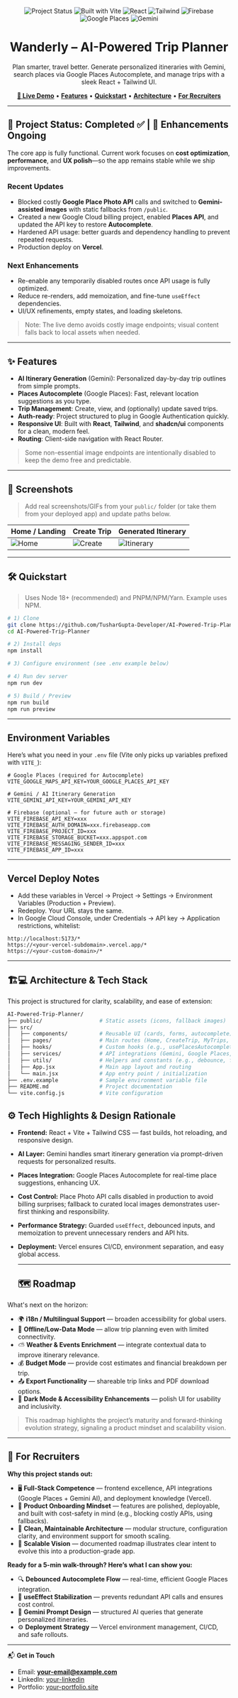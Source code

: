 <!-- Badges (top-of-file) -->
<p align="center">
  <img alt="Project Status" src="https://img.shields.io/badge/Status-Completed%20%E2%9C%85%20%7C%20Enhancements%20Ongoing-2ea44f?style=for-the-badge">
  <img alt="Built with Vite" src="https://img.shields.io/badge/Built%20with-Vite-646CFF?style=for-the-badge&logo=vite&logoColor=white">
  <img alt="React" src="https://img.shields.io/badge/React-18+-61DAFB?style=for-the-badge&logo=react&logoColor=222">
  <img alt="Tailwind" src="https://img.shields.io/badge/Tailwind%20CSS-%5E3-06B6D4?style=for-the-badge&logo=tailwindcss&logoColor=white">
  <img alt="Firebase" src="https://img.shields.io/badge/Firebase-Auth%20%7C%20DB-FFCA28?style=for-the-badge&logo=firebase&logoColor=222">
  <img alt="Google Places" src="https://img.shields.io/badge/Google%20Places-Autocomplete-4285F4?style=for-the-badge&logo=googlemaps&logoColor=white">
  <img alt="Gemini" src="https://img.shields.io/badge/Gemini-AI%20Itinerary-7E57C2?style=for-the-badge">
</p>

<h1 align="center">Wanderly – AI-Powered Trip Planner</h1>

<p align="center">
Plan smarter, travel better. Generate personalized itineraries with Gemini, search places via Google Places Autocomplete, and manage trips with a sleek React + Tailwind UI.
</p>

<p align="center">
  <a href="https://ai-powered-trip-planner.vercel.app" target="_blank"><b>🔗 Live Demo</b></a> •
  <a href="#-features"><b>Features</b></a> •
  <a href="#️-quickstart"><b>Quickstart</b></a> •
  <a href="#️-architecture--tech-stack"><b>Architecture</b></a> •
  <a href="#-for-recruiters"><b>For Recruiters</b></a>
</p>

---

## 🚀 Project Status: Completed ✅ | 🚧 Enhancements Ongoing

The core app is fully functional. Current work focuses on **cost optimization**, **performance**, and **UX polish**—so the app remains stable while we ship improvements.

### Recent Updates
- Blocked costly **Google Place Photo API** calls and switched to **Gemini-assisted images** with static fallbacks from `/public`.
- Created a new Google Cloud billing project, enabled **Places API**, and updated the API key to restore **Autocomplete**.
- Hardened API usage: better guards and dependency handling to prevent repeated requests.
- Production deploy on **Vercel**.

### Next Enhancements
- Re-enable any temporarily disabled routes once API usage is fully optimized.
- Reduce re-renders, add memoization, and fine-tune `useEffect` dependencies.
- UI/UX refinements, empty states, and loading skeletons.

> Note: The live demo avoids costly image endpoints; visual content falls back to local assets when needed.

---

## ✨ Features
- **AI Itinerary Generation** (Gemini): Personalized day-by-day trip outlines from simple prompts.
- **Places Autocomplete** (Google Places): Fast, relevant location suggestions as you type.
- **Trip Management**: Create, view, and (optionally) update saved trips.
- **Auth-ready**: Project structured to plug in Google Authentication quickly.
- **Responsive UI**: Built with **React**, **Tailwind**, and **shadcn/ui** components for a clean, modern feel.
- **Routing**: Client-side navigation with React Router.

> Some non-essential image endpoints are intentionally disabled to keep the demo free and predictable.

---

## 🧭 Screenshots
> Add real screenshots/GIFs from your `public/` folder (or take them from your deployed app) and update paths below.

| Home / Landing | Create Trip | Generated Itinerary |
| --- | --- | --- |
| ![Home](public/screenshots/home.png) | ![Create](public/screenshots/create.png) | ![Itinerary](public/screenshots/itinerary.png) |

---

## 🛠️ Quickstart
> Uses Node 18+ (recommended) and PNPM/NPM/Yarn. Example uses NPM.

```bash
# 1) Clone
git clone https://github.com/TusharGupta-Developer/AI-Powered-Trip-Planner.git
cd AI-Powered-Trip-Planner

# 2) Install deps
npm install

# 3) Configure environment (see .env example below)

# 4) Run dev server
npm run dev

# 5) Build / Preview
npm run build
npm run preview
```

----

## Environment Variables
Here’s what you need in your `.env` file (Vite only picks up variables prefixed with `VITE_`):

```env
# Google Places (required for Autocomplete)
VITE_GOOGLE_MAPS_API_KEY=YOUR_GOOGLE_PLACES_API_KEY

# Gemini / AI Itinerary Generation
VITE_GEMINI_API_KEY=YOUR_GEMINI_API_KEY

# Firebase (optional — for future auth or storage)
VITE_FIREBASE_API_KEY=xxx
VITE_FIREBASE_AUTH_DOMAIN=xxx.firebaseapp.com
VITE_FIREBASE_PROJECT_ID=xxx
VITE_FIREBASE_STORAGE_BUCKET=xxx.appspot.com
VITE_FIREBASE_MESSAGING_SENDER_ID=xxx
VITE_FIREBASE_APP_ID=xxx
```
---

## Vercel Deploy Notes
- Add these variables in Vercel → Project → Settings → Environment Variables (Production + Preview).
- Redeploy. Your URL stays the same.
- In Google Cloud Console, under Credentials → API key → Application restrictions, whitelist:

```
http://localhost:5173/*
https://<your-vercel-subdomain>.vercel.app/*
https://<your-custom-domain>/*
```

---

## 🏗️💻 Architecture & Tech Stack
This project is structured for clarity, scalability, and ease of extension:

```bash
AI-Powered-Trip-Planner/
├── public/                  # Static assets (icons, fallback images)
├── src/
│   ├── components/          # Reusable UI (cards, forms, autocomplete)
│   ├── pages/               # Main routes (Home, CreateTrip, MyTrips, etc.)
│   ├── hooks/               # Custom hooks (e.g., usePlacesAutocomplete)
│   ├── services/            # API integrations (Gemini, Google Places, Firebase)
│   ├── utils/               # Helpers and constants (e.g., debounce, formatters)
│   ├── App.jsx              # Main app layout and routing
│   └── main.jsx             # App entry point / initialization
├── .env.example             # Sample environment variable file
├── README.md                # Project documentation
└── vite.config.js           # Vite configuration
```

## ⚙️ Tech Highlights & Design Rationale

- **Frontend:** React + Vite + Tailwind CSS — fast builds, hot reloading, and responsive design.  
- **AI Layer:** Gemini handles smart itinerary generation via prompt-driven requests for personalized results.  
- **Places Integration:** Google Places Autocomplete for real-time place suggestions, enhancing UX.  
- **Cost Control:** Place Photo API calls disabled in production to avoid billing surprises; fallback to curated local images demonstrates user-first thinking and responsibility.  
- **Performance Strategy:** Guarded `useEffect`, debounced inputs, and memoization to prevent unnecessary renders and API hits.  
- **Deployment:** Vercel ensures CI/CD, environment separation, and easy global access.

  ---

  ## 🗺️ Roadmap  

What's next on the horizon:  

- 🌍 **i18n / Multilingual Support** — broaden accessibility for global users.  
- 📶 **Offline/Low-Data Mode** — allow trip planning even with limited connectivity.  
- ⛅ **Weather & Events Enrichment** — integrate contextual data to improve itinerary relevance.  
- 💰 **Budget Mode** — provide cost estimates and financial breakdown per trip.  
- 📤 **Export Functionality** — shareable trip links and PDF download options.  
- 🌙 **Dark Mode & Accessibility Enhancements** — polish UI for usability and inclusivity.  

> This roadmap highlights the project’s maturity and forward-thinking evolution strategy, signaling a product mindset and scalability vision.  

---

## 📣 For Recruiters  

**Why this project stands out:**  

- 🖥️ **Full-Stack Competence** — frontend excellence, API integrations (Google Places + Gemini AI), and deployment knowledge (Vercel).  
- 🎯 **Product Onboarding Mindset** — features are polished, deployable, and built with cost-safety in mind (e.g., blocking costly APIs, using fallbacks).  
- 🧩 **Clean, Maintainable Architecture** — modular structure, configuration clarity, and environment support for smooth scaling.  
- 🚀 **Scalable Vision** — documented roadmap illustrates clear intent to evolve this into a production-grade app.  

**Ready for a 5-min walk-through? Here’s what I can show you:**  
- 🔍 **Debounced Autocomplete Flow** — real-time, efficient Google Places integration.  
- 🔄 **useEffect Stabilization** — prevents redundant API calls and ensures cost control.  
- 🤖 **Gemini Prompt Design** — structured AI queries that generate personalized itineraries.  
- ⚙️ **Deployment Strategy** — Vercel environment management, CI/CD, and safe rollouts.  

---

📬 **Get in Touch**  

- Email: **your-email@example.com**  
- LinkedIn: [your-linkedin](https://www.linkedin.com/in/your-linkedin)  
- Portfolio: [your-portfolio.site](https://your-portfolio.site)  


